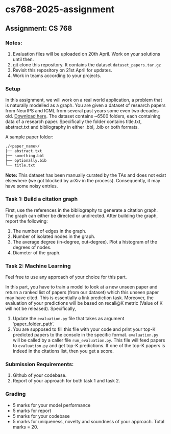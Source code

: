 # cs768-2025-assignment

## Assignment: CS 768

### Notes:
1. Evaluation files will be uploaded on 20th April. Work on your solutions until then.
2. git clone this repository. It contains the dataset `dataset_papers.tar.gz`
3. Revisit this repository on 21st April for updates.
4. Work in teams according to your projects.

### Setup
In this assignment, we will work on a real world application, a problem that is naturally modelled as a graph.
You are given a dataset of research papers from NeurIPS and ICML from several past years some even two decades old. [Download here](https://drive.google.com/file/d/1J73io_KqCoPEAlH3teLWGoZ78yk5n7ll/view?usp=sharing). The dataset contains ~6500 folders, each containing data of a research paper. Specifically the folder contains title.txt, abstract.txt and bibliography in either .bbl, .bib or both formats.

A sample paper folder:
```bash
./<paper_name>/
├── abstract.txt
├── something.bbl
├── optionally.bib
└── title.txt
```

**Note:** This dataset has been manually curated by the TAs and does not exist elsewhere (we got blocked by arXiv in the process). Consequently, it may have some noisy entries.

### Task 1: Build a citation graph
First, use the references in the bibliography to generate a citation graph. The graph can either be directed or undirected. After building the graph, report the following:
1. The number of edges in the graph.
2. Number of isolated nodes in the graph.
3. The average degree (in-degree, out-degree). Plot a histogram of the degrees of nodes.
4. Diameter of the graph.

### Task 2: Machine Learning
Feel free to use any approach of your choice for this part.

In this part, you have to train a model to look at a new unseen paper and return a ranked list of papers (from our dataset) which this unseen paper may have cited. This is essentially a link prediction task. Moreover, the evaluation of your predictions will be based on recall@K metric (Value of K will not be released). Specifically,
1. Update the `evaluation.py` file that takes as argument ‘paper_folder_path’.
2. You are supposed to fill this file with your code and print your top-K predicted papers to the console in the specific format.
`evaluation.py` will be called by a caller file `run_evaluation.py`. This file will feed papers to `evaluation.py` and get top-K predictions. If one of the top-K papers is indeed in the citations list, then you get a score.


### Submission Requirements:
1. Github of your codebase.
2. Report of your approach for both task 1 and task 2.

### Grading
- 5 marks for your model performance
- 5 marks for report
- 5 marks for your codebase
- 5 marks for uniqueness, novelty and soundness of your approach.
Total marks = 20.
